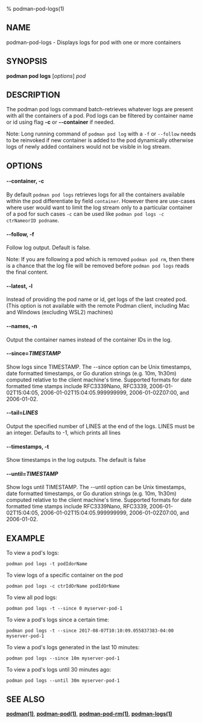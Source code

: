% podman-pod-logs(1)

## NAME
podman\-pod\-logs - Displays logs for pod with one or more containers

## SYNOPSIS
**podman pod logs** [*options*] *pod*

## DESCRIPTION
The podman pod logs command batch-retrieves whatever logs are present with all the containers of a pod. Pod logs can be filtered by container name or id using flag **-c** or **--container** if needed.

Note: Long running command of `podman pod log` with a `-f` or `--follow` needs to be reinvoked if new container is added to the pod dynamically otherwise logs of newly added containers would not be visible in log stream.

## OPTIONS

#### **--container**, **-c**

By default `podman pod logs` retrieves logs for all the containers available within the pod differentiate by field `container`. However there are use-cases where user would want to limit the log stream only to a particular container of a pod for such cases `-c` can be used like `podman pod logs -c ctrNameorID podname`.

#### **--follow**, **-f**

Follow log output.  Default is false.

Note: If you are following a pod which is removed `podman pod rm`, then there is a
chance that the log file will be removed before `podman pod logs` reads the final content.

#### **--latest**, **-l**

Instead of providing the pod name or id, get logs of the last created pod. (This option is not available with the remote Podman client, including Mac and Windows (excluding WSL2) machines)

#### **--names**, **-n**

Output the container names instead of the container IDs in the log.

#### **--since**=*TIMESTAMP*

Show logs since TIMESTAMP. The --since option can be Unix timestamps, date formatted timestamps, or Go duration
strings (e.g. 10m, 1h30m) computed relative to the client machine's time. Supported formats for date formatted
time stamps include RFC3339Nano, RFC3339, 2006-01-02T15:04:05, 2006-01-02T15:04:05.999999999, 2006-01-02Z07:00,
and 2006-01-02.

#### **--tail**=*LINES*

Output the specified number of LINES at the end of the logs.  LINES must be an integer.  Defaults to -1,
which prints all lines

#### **--timestamps**, **-t**

Show timestamps in the log outputs.  The default is false

#### **--until**=*TIMESTAMP*

Show logs until TIMESTAMP. The --until option can be Unix timestamps, date formatted timestamps, or Go duration
strings (e.g. 10m, 1h30m) computed relative to the client machine's time. Supported formats for date formatted
time stamps include RFC3339Nano, RFC3339, 2006-01-02T15:04:05, 2006-01-02T15:04:05.999999999, 2006-01-02Z07:00,
and 2006-01-02.

## EXAMPLE

To view a pod's logs:
```
podman pod logs -t podIdorName
```

To view logs of a specific container on the pod
```
podman pod logs -c ctrIdOrName podIdOrName
```

To view all pod logs:
```
podman pod logs -t --since 0 myserver-pod-1
```

To view a pod's logs since a certain time:
```
podman pod logs -t --since 2017-08-07T10:10:09.055837383-04:00 myserver-pod-1
```

To view a pod's logs generated in the last 10 minutes:
```
podman pod logs --since 10m myserver-pod-1
```

To view a pod's logs until 30 minutes ago:
```
podman pod logs --until 30m myserver-pod-1
```

## SEE ALSO
**[podman(1)](podman.1.md)**, **[podman-pod(1)](podman-pod.1.md)**, **[podman-pod-rm(1)](podman-pod-rm.1.md)**, **[podman-logs(1)](podman-logs.1.md)**
